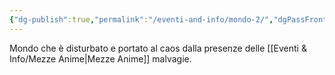 ```yaml
---
{"dg-publish":true,"permalink":"/eventi-and-info/mondo-2/","dgPassFrontmatter":true}
---
```


Mondo che è disturbato e portato al caos dalla presenze delle [[Eventi & Info/Mezze Anime\|Mezze Anime]] malvagie.